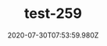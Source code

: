 ---
title: test-259
date: 2020-07-30T07:53:59.980Z
banner_subcontent: asdfsf
category: Case studies
focus: Improving workplace culture
role: Employee
organisation_size: Micro (<10 employees)
industry: Environment & agriculture
content: Lorem ipsum dolor sit amet, consectetur adipiscing elit, sed do eiusmod tempor incididunt ut labore et dolore magna aliqua. Ut enim ad minim veniam, quis nostrud exercitation ullamco laboris nisi ut aliquip ex ea commodo consequat. Duis aute irure dolor in reprehenderit in voluptate velit esse cillum dolore eu fugiat nulla pariatur. Excepteur sint occaecat cupidatat non proident, sunt in culpa qui officia deserunt mollit anim id est laborum.
---